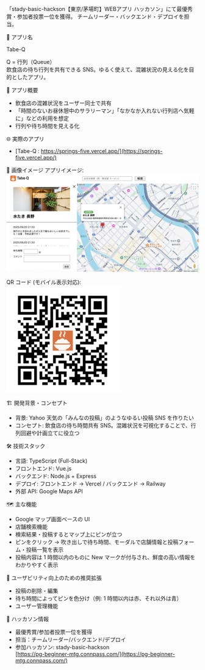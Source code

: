 「stady-basic-hackson【東京/茅場町】WEBアプリ ハッカソン」にて最優秀賞・参加者投票一位を獲得。
チームリーダー・バックエンド・デプロイを担当。

🍜 アプリ名

Tabe-Q

Q = 行列（Queue）  
飲食店の待ち行列を共有できる SNS。ゆるく使えて、混雑状況の見える化を目的としたアプリ。

📌 アプリ概要

- 飲食店の混雑状況をユーザー同士で共有
- 「時間のないお昼休憩中のサラリーマン」「なかなか入れない行列店へ気軽に」などの利用を想定
- 行列や待ち時間を見える化

🌐 実際のアプリ

- [Tabe-Q : https://springs-five.vercel.app/](https://springs-five.vercel.app/)

📸 画像イメージ
アプリイメージ:  
<img src="img/app-img.png" alt="App Screenshot" width="800" />

QR コード (モバイル表示対応):  
<img src="img/qr.png" alt="QR Code" width="300" />

🏗 開発背景・コンセプト

- 背景: Yahoo 天気の「みんなの投稿」のようなゆるい投稿 SNS を作りたい
- コンセプト: 飲食店の待ち時間共有 SNS。混雑状況を可視化することで、行列回避や計画立てに役立つ

🛠 技術スタック

- 言語: TypeScript (Full-Stack)
- フロントエンド: Vue.js
- バックエンド: Node.js + Express
- デプロイ: フロントエンド → Vercel / バックエンド → Railway
- 外部 API: Google Maps API

🗺 主な機能

- Google マップ画面ベースの UI
- 店舗検索機能
- 検索結果・投稿するとマップ上にピンが立つ
- ピンをクリック → 吹き出しで待ち時間、モーダルで店舗情報と投稿フォーム・投稿一覧を表示
- 投稿内容は 1 時間以内のものに New マークが付与され、鮮度の高い情報をわかりやすく表示

🎯 ユーザビリティ向上のための推奨拡張

- 投稿の削除・編集
- 待ち時間によってピンを色分け（例: 1 時間以内は赤、それ以外は青）
- ユーザー管理機能

📑 ハッカソン情報

- 最優秀賞/参加者投票一位を獲得
- 担当：チームリーダー/バックエンド/デプロイ
- 参加ハッカソン: stady-basic-hackson  
  [https://pg-beginner-mtg.connpass.com/](https://pg-beginner-mtg.connpass.com/)

